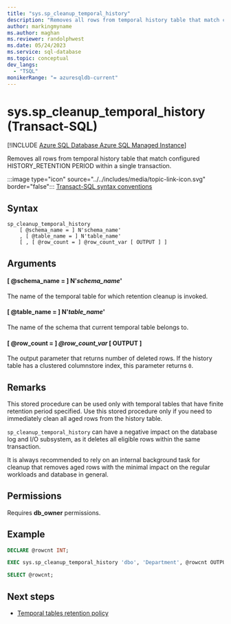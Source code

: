```yaml
---
title: "sys.sp_cleanup_temporal_history"
description: "Removes all rows from temporal history table that match configured HISTORY_RETENTION PERIOD within a single transaction."
author: markingmyname
ms.author: maghan
ms.reviewer: randolphwest
ms.date: 05/24/2023
ms.service: sql-database
ms.topic: conceptual
dev_langs:
  - "TSQL"
monikerRange: "= azuresqldb-current"
---
```

# sys.sp_cleanup_temporal_history (Transact-SQL)

[!INCLUDE [Azure SQL Database Azure SQL Managed Instance](../../includes/applies-to-version/asdb-asdbmi.md)]

Removes all rows from temporal history table that match configured HISTORY_RETENTION PERIOD within a single transaction.

:::image type="icon" source="../../includes/media/topic-link-icon.svg" border="false"::: [Transact-SQL syntax conventions](../../t-sql/language-elements/transact-sql-syntax-conventions-transact-sql.md)

## Syntax

```syntaxsql
sp_cleanup_temporal_history
    [ @schema_name = ] N'schema_name'
    , [ @table_name = ] N'table_name'
    [ , [ @row_count = ] @row_count_var [ OUTPUT ] ]
```

## Arguments

#### [ @schema_name = ] N'*schema_name*'

The name of the temporal table for which retention cleanup is invoked.

#### [ @table_name = ] N'*table_name*'

The name of the schema that current temporal table belongs to.

#### [ @row_count = ] *@row_count_var* [ OUTPUT ]

The output parameter that returns number of deleted rows. If the history table has a clustered columnstore index, this parameter returns `0`.

## Remarks

This stored procedure can be used only with temporal tables that have finite retention period specified. Use this stored procedure only if you need to immediately clean all aged rows from the history table.

`sp_cleanup_temporal_history` can have a negative impact on the database log and I/O subsystem, as it deletes all eligible rows within the same transaction.

It is always recommended to rely on an internal background task for cleanup that removes aged rows with the minimal impact on the regular workloads and database in general.

## Permissions

Requires **db_owner** permissions.

## Example

```sql
DECLARE @rowcnt INT;

EXEC sys.sp_cleanup_temporal_history 'dbo', 'Department', @rowcnt OUTPUT;

SELECT @rowcnt;
```

## Next steps

- [Temporal tables retention policy](/azure/sql-database/sql-database-temporal-tables-retention-policy)
